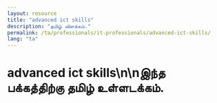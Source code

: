 ```yaml
---
layout: resource
title: "advanced ict skills"
description: "தமிழ் விளக்கம்."
permalink: /ta/professionals/it-professionals/advanced-ict-skills/
lang: "ta"
---
```


# advanced ict skills\n\nஇந்த பக்கத்திற்கு தமிழ் உள்ளடக்கம்.
